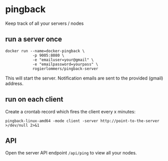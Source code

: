 # pingback
Keep track of all your servers / nodes

## run a server once

```
docker run --name=docker-pingback \
            -p 9005:8080 \
            -e "emailuser=your@gmail" \
            -e "emailpassword=yourpass" \
            rogierlommers/pingback-server
```

This will start the server. Notification emails are sent to the provided (gmail) address.

## run on each client

Create a crontab record which fires the client every x minutes:

```
pingback-linux-amd64 -mode client -server http://point-to-the-server >/dev/null 2>&1
```

## API
Open the server API endpoint `/api/ping` to view all your nodes.
